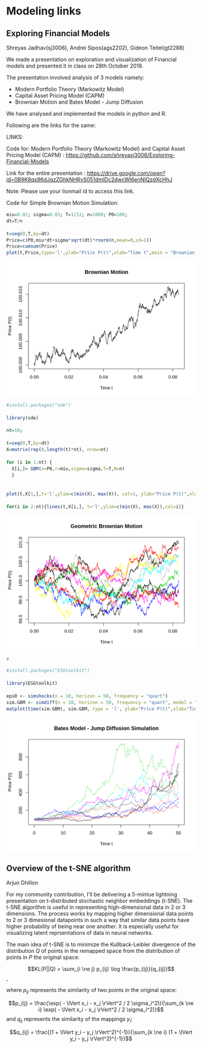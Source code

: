 
# Modeling links



## Exploring Financial Models

Shreyas Jadhav(sj3006), Andrei Sipos(ags2202), Gideon Teitel(gt2288)


We made a presentation on exploration and visualization of Financial models and presented it in class on 28th October 2019. 

The presentation involved analysis of 3 models namely:

* Modern Portfolio Theory (Markowitz Model)
* Capital Asset Pricing Model (CAPM)
* Brownian Motion and Bates Model - Jump Diffusion

We have analysed and implemented the models in python and R.  

Following are the links for the same:

LINKS: 

Code for: Modern Portfolio Theory (Markowitz Model) and Capital Asset Pricing Model (CAPM) : https://github.com/shreyasj3006/Exploring-Financial-Models

Link for the entire presentation :
https://drive.google.com/open?id=0B9K8qs96dJgzZGhkNHRvS051dmlDc2dwcWl6enNIQzdXcHhJ

Note: Please use your lionmail id to access this link.


Code for Simple Brownian Motion Simulation:


```r
miu=0.01; sigma=0.03; T=1/12; n=1000; P0=100;
dt=T/n

t=seq(0,T,by=dt)
Price=c(P0,miu*dt+sigma*sqrt(dt)*rnorm(n,mean=0,sd=1))
Price=cumsum(Price)
plot(t,Price,type='l',ylab="Price P(t)",xlab="Time t",main = "Brownian Motion")
```

<img src="master_modeling_files/figure-html/unnamed-chunk-4-1.png" width="672" style="display: block; margin: auto;" />



```r
#install.packages("sde")

library(sde)

nt=10; 

t=seq(0,T,by=dt)
X=matrix(rep(0,length(t)*nt), nrow=nt)

for (i in 1:nt) {
  X[i,]= GBM(x=P0,r=miu,sigma=sigma,T=T,N=n)
  }


plot(t,X[1,],t='l',ylim=c(min(X), max(X)), col=1, ylab="Price P(t)",xlab="Time t",main = "Geometric Brownian Motion")

for(i in 2:nt){lines(t,X[i,], t='l',ylim=c(min(X), max(X)),col=i)}
```

<img src="master_modeling_files/figure-html/unnamed-chunk-5-1.png" width="672" style="display: block; margin: auto;" />

```r
#
```





```r
#install.packages("ESGtoolkit")

library(ESGtoolkit)

eps0 <- simshocks(n = 10, horizon = 50, frequency = "quart")
sim.GBM <- simdiff(n = 10, horizon = 50, frequency = "quart", model = "GBM", P0, theta1 = 0.03, theta2 = 0.1, eps = eps0)
matplot(time(sim.GBM), sim.GBM, type = 'l', ylab="Price P(t)",xlab="Time t",main = "Bates Model - Jump Diffusion Simulation")
```

<img src="master_modeling_files/figure-html/unnamed-chunk-6-1.png" width="672" style="display: block; margin: auto;" />




## Overview of the t-SNE algorithm

Arjun Dhillon

For my community contribution, I'll be delivering a 5-mintue lightning presentation on t-distributed stochastic neighbor embeddings (t-SNE).  The t-SNE algorithm is useful in representing high-dimensional data in 2 or 3 dimensions.  The process works by mapping higher dimensional data points to 2 or 3 dimesional datapoints in such a way that similar data points have higher probability of being near one another.  It is especially useful for visualizing latent reprsentations of data in neural networks.  

The main idea of t-SNE is to minimize the Kullback-Leibler divergence of the distribution $Q$ of points in the remapped space from the distribution of points in $P$ the original space:

$$KL(P||Q) = \sum_{i \ne j} p_{ij} \log \frac{p_{ij}}{q_{ij}}$$,

where $p_{ij}$ represents the similarity of two points in the original space:

$$p_{ij} = \frac{\exp( - \lVert x_i - x_j \rVert^2 / 2 \sigma_i^2)}{\sum_{k \ne i} \exp( - \lVert x_i - x_j \rVert^2 / 2 \sigma_i^2)}$$
and $q_{ij}$ represents the similarity of the mappings $y_i$:

$$q_{ij} = \frac{(1 + \lVert y_i - y_j \rVert^2)^{-1}}{\sum_{k \ne i} (1 + \lVert y_i - y_j \rVert^2)^{-1}}$$






